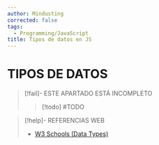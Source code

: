 ```yaml
---
author: Mindusting
corrected: false
tags:
  - Programming/JavaScript
title: Tipos de datos en JS
---
```


# TIPOS DE DATOS

> [!fail]- ESTE APARTADO ESTÁ INCOMPLETO
> > [!todo] #TODO

> [!help]- REFERENCIAS WEB
> - [W3 Schools (Data Types)](https://www.w3schools.com/js/js_datatypes.asp)
